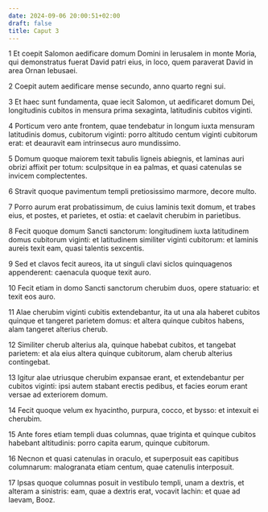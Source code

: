 ```yaml
---
date: 2024-09-06 20:00:51+02:00
draft: false
title: Caput 3
---
```





1 Et coepit Salomon aedificare domum Domini in Ierusalem in monte Moria, qui demonstratus fuerat David patri eius, in loco, quem paraverat David in area Ornan Iebusaei.

2 Coepit autem aedificare mense secundo, anno quarto regni sui.

3 Et haec sunt fundamenta, quae iecit Salomon, ut aedificaret domum Dei, longitudinis cubitos in mensura prima sexaginta, latitudinis cubitos viginti.

4 Porticum vero ante frontem, quae tendebatur in longum iuxta mensuram latitudinis domus, cubitorum viginti: porro altitudo centum viginti cubitorum erat: et deauravit eam intrinsecus auro mundissimo.

5 Domum quoque maiorem texit tabulis ligneis abiegnis, et laminas auri obrizi affixit per totum: sculpsitque in ea palmas, et quasi catenulas se invicem complectentes.

6 Stravit quoque pavimentum templi pretiosissimo marmore, decore multo.

7 Porro aurum erat probatissimum, de cuius laminis texit domum, et trabes eius, et postes, et parietes, et ostia: et caelavit cherubim in parietibus.

8 Fecit quoque domum Sancti sanctorum: longitudinem iuxta latitudinem domus cubitorum viginti: et latitudinem similiter viginti cubitorum: et laminis aureis texit eam, quasi talentis sexcentis.

9 Sed et clavos fecit aureos, ita ut singuli clavi siclos quinquagenos appenderent: caenacula quoque texit auro.

10 Fecit etiam in domo Sancti sanctorum cherubim duos, opere statuario: et texit eos auro.

11 Alae cherubim viginti cubitis extendebantur, ita ut una ala haberet cubitos quinque et tangeret parietem domus: et altera quinque cubitos habens, alam tangeret alterius cherub.

12 Similiter cherub alterius ala, quinque habebat cubitos, et tangebat parietem: et ala eius altera quinque cubitorum, alam cherub alterius contingebat.

13 Igitur alae utriusque cherubim expansae erant, et extendebantur per cubitos viginti: ipsi autem stabant erectis pedibus, et facies eorum erant versae ad exteriorem domum.

14 Fecit quoque velum ex hyacintho, purpura, cocco, et bysso: et intexuit ei cherubim.

15 Ante fores etiam templi duas columnas, quae triginta et quinque cubitos habebant altitudinis: porro capita earum, quinque cubitorum.

16 Necnon et quasi catenulas in oraculo, et superposuit eas capitibus columnarum: malogranata etiam centum, quae catenulis interposuit.

17 Ipsas quoque columnas posuit in vestibulo templi, unam a dextris, et alteram a sinistris: eam, quae a dextris erat, vocavit Iachin: et quae ad laevam, Booz.

